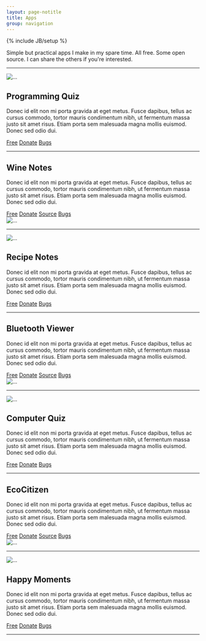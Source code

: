 ```yaml
---
layout: page-notitle
title: Apps
group: navigation
---
```

{% include JB/setup %}

<p class="lead">
Simple but practical apps I make in my spare time.
All free. Some open source.
I can share the others if you're interested.
</p>

<hr>

<div class="row">
  <div class="col-lg-2 col-md-3 col-sm-3 col-xs-6">
    <div class="thumbnail">
      <img src="{{ ASSET_PATH }}/images/programming-quiz.png" alt="...">
    </div>
  </div>
  <div class="col-lg-6 col-md-9 col-sm-9 col-xs-6">
    <h2>Programming Quiz</h2>
    <p>Donec id elit non mi porta gravida at eget metus. Fusce dapibus, tellus ac cursus commodo, tortor mauris condimentum nibh, ut fermentum massa justo sit amet risus. Etiam porta sem malesuada magna mollis euismod. Donec sed odio dui. </p>
    <a class="btn btn-success" href="https://play.google.com/store/apps/details?id=com.manyquiz.programming.lite">Free</a>
    <a class="btn btn-primary" href="https://play.google.com/store/apps/details?id=com.manyquiz.programming.lite">Donate</a>
    <a class="btn btn-danger" href="https://play.google.com/store/apps/details?id=com.manyquiz.programming.lite">Bugs</a>
  </div>
</div>

<hr>

<div class="row">
  <div class="col-lg-6 col-md-9 col-sm-9 col-xs-6">
    <h2>Wine Notes</h2>
    <p>Donec id elit non mi porta gravida at eget metus. Fusce dapibus, tellus ac cursus commodo, tortor mauris condimentum nibh, ut fermentum massa justo sit amet risus. Etiam porta sem malesuada magna mollis euismod. Donec sed odio dui. </p>
    <a class="btn btn-success" href="https://play.google.com/store/apps/details?id=com.recipenotes.lite">Free</a>
    <a class="btn btn-primary" href="https://play.google.com/store/apps/details?id=com.recipenotes.lite">Donate</a>
    <a class="btn btn-warning" href="https://play.google.com/store/apps/details?id=com.recipenotes.lite">Source</a>
    <a class="btn btn-danger" href="https://play.google.com/store/apps/details?id=com.recipenotes.lite">Bugs</a>
  </div>
  <div class="col-lg-2 col-md-3 col-sm-3 col-xs-6">
    <div class="thumbnail">
      <img src="{{ ASSET_PATH }}/images/wine-notes.png" alt="...">
    </div>
  </div>
</div>

<hr>

<div class="row">
  <div class="col-lg-2 col-md-3 col-sm-3 col-xs-6">
    <div class="thumbnail">
      <img src="{{ ASSET_PATH }}/images/recipe-notes.png" alt="...">
    </div>
  </div>
  <div class="col-lg-6 col-md-9 col-sm-9 col-xs-6">
    <h2>Recipe Notes</h2>
    <p>Donec id elit non mi porta gravida at eget metus. Fusce dapibus, tellus ac cursus commodo, tortor mauris condimentum nibh, ut fermentum massa justo sit amet risus. Etiam porta sem malesuada magna mollis euismod. Donec sed odio dui. </p>
    <a class="btn btn-success" href="https://play.google.com/store/apps/details?id=com.recipenotes.lite">Free</a>
    <a class="btn btn-primary" href="https://play.google.com/store/apps/details?id=com.recipenotes.lite">Donate</a>
    <a class="btn btn-danger" href="https://play.google.com/store/apps/details?id=com.recipenotes.lite">Bugs</a>
  </div>
</div>

<hr>

<div class="row">
  <div class="col-lg-6 col-md-9 col-sm-9 col-xs-6">
    <h2>Bluetooth Viewer</h2>
    <p>Donec id elit non mi porta gravida at eget metus. Fusce dapibus, tellus ac cursus commodo, tortor mauris condimentum nibh, ut fermentum massa justo sit amet risus. Etiam porta sem malesuada magna mollis euismod. Donec sed odio dui. </p>
    <a class="btn btn-success" href="https://play.google.com/store/apps/details?id=com.recipenotes.lite">Free</a>
    <a class="btn btn-primary" href="https://play.google.com/store/apps/details?id=com.recipenotes.lite">Donate</a>
    <a class="btn btn-warning" href="https://play.google.com/store/apps/details?id=com.recipenotes.lite">Source</a>
    <a class="btn btn-danger" href="https://play.google.com/store/apps/details?id=com.recipenotes.lite">Bugs</a>
  </div>
  <div class="col-lg-2 col-md-3 col-sm-3 col-xs-6">
    <div class="thumbnail">
      <img src="{{ ASSET_PATH }}/images/bluetooth-viewer.png" alt="...">
    </div>
  </div>
</div>

<hr>

<div class="row">
  <div class="col-lg-2 col-md-3 col-sm-3 col-xs-6">
    <div class="thumbnail">
      <img src="{{ ASSET_PATH }}/images/computer-quiz.png" alt="...">
    </div>
  </div>
  <div class="col-lg-6 col-md-9 col-sm-9 col-xs-6">
    <h2>Computer Quiz</h2>
    <p>Donec id elit non mi porta gravida at eget metus. Fusce dapibus, tellus ac cursus commodo, tortor mauris condimentum nibh, ut fermentum massa justo sit amet risus. Etiam porta sem malesuada magna mollis euismod. Donec sed odio dui. </p>
    <a class="btn btn-success" href="https://play.google.com/store/apps/details?id=com.recipenotes.lite">Free</a>
    <a class="btn btn-primary" href="https://play.google.com/store/apps/details?id=com.recipenotes.lite">Donate</a>
    <a class="btn btn-danger" href="https://play.google.com/store/apps/details?id=com.recipenotes.lite">Bugs</a>
  </div>
</div>

<hr>

<div class="row">
  <div class="col-lg-6 col-md-9 col-sm-9 col-xs-6">
    <h2>EcoCitizen</h2>
    <p>Donec id elit non mi porta gravida at eget metus. Fusce dapibus, tellus ac cursus commodo, tortor mauris condimentum nibh, ut fermentum massa justo sit amet risus. Etiam porta sem malesuada magna mollis euismod. Donec sed odio dui. </p>
    <a class="btn btn-success" href="https://play.google.com/store/apps/details?id=com.recipenotes.lite">Free</a>
    <a class="btn btn-primary" href="https://play.google.com/store/apps/details?id=com.recipenotes.lite">Donate</a>
    <a class="btn btn-warning" href="https://play.google.com/store/apps/details?id=com.recipenotes.lite">Source</a>
    <a class="btn btn-danger" href="https://play.google.com/store/apps/details?id=com.recipenotes.lite">Bugs</a>
  </div>
  <div class="col-lg-2 col-md-3 col-sm-3 col-xs-6">
    <div class="thumbnail">
      <img src="{{ ASSET_PATH }}/images/ecocitizen.png" alt="...">
    </div>
  </div>
</div>

<hr>

<div class="row">
  <div class="col-lg-2 col-md-3 col-sm-3 col-xs-6">
    <div class="thumbnail">
      <img src="{{ ASSET_PATH }}/images/happy-moments.png" alt="...">
    </div>
  </div>
  <div class="col-lg-6 col-md-9 col-sm-9 col-xs-6">
    <h2>Happy Moments</h2>
    <p>Donec id elit non mi porta gravida at eget metus. Fusce dapibus, tellus ac cursus commodo, tortor mauris condimentum nibh, ut fermentum massa justo sit amet risus. Etiam porta sem malesuada magna mollis euismod. Donec sed odio dui. </p>
    <a class="btn btn-success" href="https://play.google.com/store/apps/details?id=com.recipenotes.lite">Free</a>
    <a class="btn btn-primary" href="https://play.google.com/store/apps/details?id=com.recipenotes.lite">Donate</a>
    <a class="btn btn-danger" href="https://play.google.com/store/apps/details?id=com.recipenotes.lite">Bugs</a>
  </div>
</div>

<hr>

